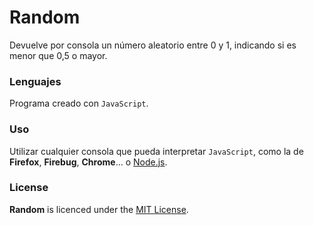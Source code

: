 # Random
Devuelve por consola un número aleatorio entre 0 y 1, indicando si es menor que 0,5 o mayor.

### Lenguajes
Programa creado con `JavaScript`.

### Uso
Utilizar cualquier consola que pueda interpretar `JavaScript`, como la de **Firefox**, **Firebug**, **Chrome**... o [Node.js](https://nodejs.org/).

### License
**Random** is licenced under the [MIT License](http://en.wikipedia.org/wiki/MIT_licence).
